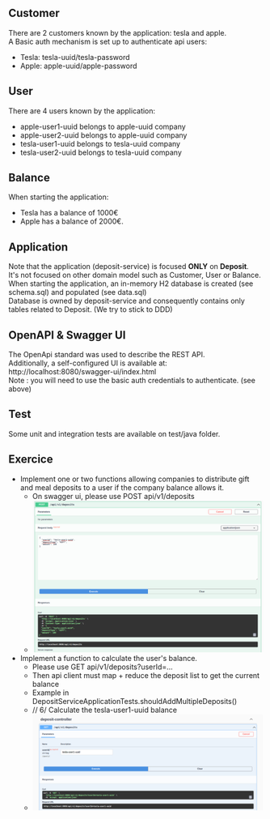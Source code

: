 ## Customer

There are 2 customers known by the application: tesla and apple.  
A Basic auth mechanism is set up to authenticate api users:

- Tesla: tesla-uuid/tesla-password
- Apple: apple-uuid/apple-password

## User

There are 4 users known by the application:

- apple-user1-uuid belongs to apple-uuid company
- apple-user2-uuid belongs to apple-uuid company
- tesla-user1-uuid belongs to tesla-uuid company
- tesla-user2-uuid belongs to tesla-uuid company

## Balance

When starting the application:

- Tesla has a balance of 1000€
- Apple has a balance of 2000€.

## Application

Note that the application (deposit-service) is focused **ONLY** on **Deposit**.  
It's not focused on other domain model such as Customer, User or Balance.  
When starting the application, an in-memory H2 database is created (see schema.sql) and populated (see data.sql)  
Database is owned by deposit-service and consequently contains only tables related to Deposit. (We try to stick to DDD)

## OpenAPI & Swagger UI

The OpenApi standard was used to describe the REST API.  
Additionally, a self-configured UI is available at: http://localhost:8080/swagger-ui/index.html   
Note : you will need to use the basic auth credentials to authenticate. (see above)

## Test

Some unit and integration tests are available on test/java folder.

## Exercice

- Implement one or two functions allowing companies to distribute gift and meal deposits to a user if the company
  balance allows it.
    - On swagger ui, please use POST api/v1/deposits
    - ![](doc/create-deposit.png "Create Deposit")
- Implement a function to calculate the user's balance.
    - Please use GET api/v1/deposits?userId=...
    - Then api client must map + reduce the deposit list to get the current balance
    - Example in DepositServiceApplicationTests.shouldAddMultipleDeposits()
    - // 6/ Calculate the tesla-user1-uuid balance
    - ![](doc/get-deposits.png "Get Deposits")
